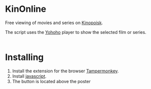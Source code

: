 # KinOnline
Free viewing of movies and series on [Kinopoisk](https://www.kinopoisk.ru).

The script uses the [Yohoho](https://yohoho.cc) player to show the selected film or series.
</br></br>
# Installing
1. Install the extension for the browser [Tampermonkey](https://www.tampermonkey.net).
2. Install [javascript](https://github.com/StaticHUN/KinOnline/raw/rue/KinOnline.user.js).
3. The button is located above the poster
